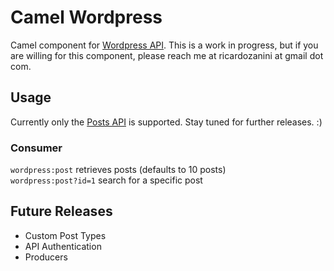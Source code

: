 # Camel Wordpress

Camel component for [Wordpress API](https://developer.wordpress.org/rest-api/reference/). This is a work in progress, but if you are willing for this component, please reach me at ricardozanini at gmail dot com.

## Usage

Currently only the [Posts API](https://developer.wordpress.org/rest-api/reference/posts/#schema) is supported. Stay tuned for further releases. :)


### Consumer

`wordpress:post` retrieves posts (defaults to 10 posts)  
`wordpress:post?id=1` search for a specific post

<!---
### Producer

`wordpress:post` creates a new post from the `org.m88i.camel.component.wordpress.api.model.Post` class in the message body.  
`wordpress:post?id=1` updates a post based on data `org.m88i.camel.component.wordpress.api.model.Post` from the message body.  
`wordpress:post?id=1&operation=delete` deletes a specific post  
-->

## Future Releases

- Custom Post Types 
- API Authentication
- Producers